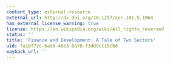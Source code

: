 ```yaml
---
content_type: external-resource
external_url: http://dx.doi.org/10.1257/aer.101.5.1964
has_external_license_warning: true
license: https://en.wikipedia.org/wiki/All_rights_reserved
status: ''
title: 'Finance and Development: A Tale of Two Sectors'
uid: fa1bf72c-6ad6-48e3-8a78-f3d09cc15cbd
wayback_url: ''
---
```


